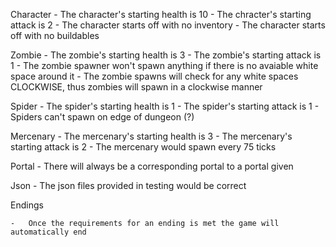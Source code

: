 Character
    -   The character's starting health is 10
    -   The chracter's starting attack is 2
    -   The character starts off with no inventory
    -   The character starts off with no buildables

Zombie
    -   The zombie's starting health is 3
    -   The zombie's starting attack is 1
    -   The zombie spawner won't spawn anything if there is no avaiable white   space around it
    -   The zombie spawns will check for any white spaces CLOCKWISE, thus zombies will spawn in a clockwise manner 

Spider
    -   The spider's starting health is 1
    -   The spider's starting attack is 1
    -   Spiders can't spawn on edge of dungeon (?)

Mercenary
    -   The mercenary's starting health is 3
    -   The mercenary's starting attack is 2
    -   The mercenary would spawn every 75 ticks

Portal 
    -   There will always be a corresponding portal to a portal given

Json
    -   The json files provided in testing would be correct

Endings 

    -   Once the requirements for an ending is met the game will automatically end  